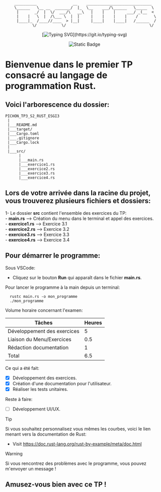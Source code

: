
        __________                __    _____________________________  
        \______   \__ __  _______/  |_  \__    ___/\______   \_____  \ 
         |       _/  |  \/  ___/\   __\   |    |    |     ___/ _(__  < 
         |    |   \  |  /\___ \  |  |     |    |    |    |    /       \
         |____|_  /____//____  > |__|     |____|    |____|   /______  /
                \/           \/                                     \/ 


<div align="center">

  [![Typing SVG](https://readme-typing-svg.demolab.com?font=Fira+Code&pause=1000&color=F46800&center=true&vCenter=true&random=false&width=435&lines=Rust+is+a+Must+!)](https://git.io/typing-svg)

  ![Static Badge](https://img.shields.io/badge/Rust-1.77.1-blue?style=for-the-badge&logo=rust&logoColor=%23F46800&labelColor=black&color=%23F46800)

</div>

# Bienvenue dans le premier TP consacré au langage de programmation Rust.

## Voici l'arborescence du dossier:
    PICHON_TP3_S2_RUST_ESGI3
     |
     |___README.md
     |___target/
     |___Cargo.toml
     |___.gitignore
     |___Cargo.lock
     |
     |___src/
          |
          |___main.rs
          |___exercice1.rs
          |___exercice2.rs
          |___exercice3.rs
          |___exercice4.rs

## Lors de votre arrivée dans la racine du projet, vous trouverez plusieurs fichiers et dossiers:
  1- Le dossier **src** contient l'ensemble des exercices du TP:<br>
        - **main.rs** --> Création du menu dans le terminal et appel des exercices.<br>
        - **exercice1.rs** --> Exercice 3.1<br>
        - **exercice2.rs** --> Exercice 3.2<br>
        - **exercice3.rs** --> Exercice 3.3<br>
        - **exercice4.rs** --> Exercice 3.4<br>

## Pour démarrer le programme:
Sous VSCode:<br>
- Cliquez sur le bouton **Run** qui apparaît dans le fichier **main.rs**.<br>

Pour lancer le programme à la main depuis un terminal:<br>
```shell
  rustc main.rs -o mon_programme
  ./mon_programme
```
Volume horaire concernant l'examen:

| Tâches  | Heures |
| ------------- | ------------- |
| Développement des exercices  | 5 |
| Liaison du Menu/Exercices | 0.5 |
| Rédaction documentation| 1 |
| Total | 6.5 |

Ce qui a été fait:
- [X] Développement des exercices.
- [X] Création d'une documentation pour l'utilisateur.
- [X] Réaliser les tests unitaires.

Reste à faire:
- [ ] Développement UI/UX.

> [!TIP]
> Si vous souhaitez personnalisez vous mêmes les courbes, voici le lien menant vers la documentation de Rust:
>  - Visit https://doc.rust-lang.org/rust-by-example/meta/doc.html

> [!WARNING]
> Si vous rencontrez des problèmes avec le programme, vous pouvez m'envoyer un message !

## Amusez-vous bien avec ce TP !